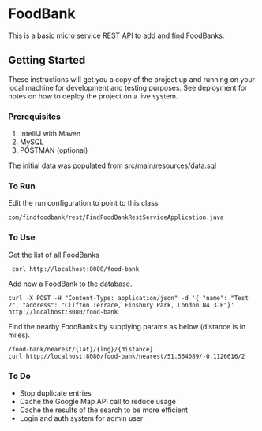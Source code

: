 # FoodBank

This is a basic micro service REST API to add and find FoodBanks.
## Getting Started

These instructions will get you a copy of the project up and running on your local machine for development and testing purposes. See deployment for notes on how to deploy the project on a live system.

### Prerequisites

1. IntelliJ with Maven
2. MySQL
3. POSTMAN (optional)

The initial data was populated from src/main/resources/data.sql
### To Run
Edit the run configuration to point to this class 
```
com/findfoodbank/rest/FindFoodBankRestServiceApplication.java 
```
### To Use
Get the list of all FoodBanks
```
 curl http://localhost:8080/food-bank
```
Add new a FoodBank to the database.
```
curl -X POST -H "Content-Type: application/json" -d '{ "name": "Test 2", "address": "Clifton Terrace, Finsbury Park, London N4 3JP"}' http://localhost:8080/food-bank
```
Find the nearby FoodBanks by supplying params as below (distance is in miles).
```
/food-bank/nearest/{lat}/{lng}/{distance}
curl http://localhost:8080/food-bank/nearest/51.564089/-0.1126616/2
```
### To Do
- Stop duplicate entries
- Cache the Google Map API call to reduce usage
- Cache the results of the search to be more efficient
- Login and auth system for admin user 

